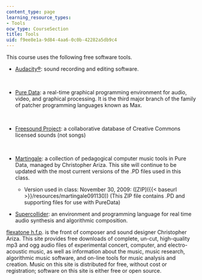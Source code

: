 ```yaml
---
content_type: page
learning_resource_types:
- Tools
ocw_type: CourseSection
title: Tools
uid: f9ee8e1a-9d84-4aa6-0c0b-42282a5db9c4
---
```


This course uses the following free software tools.

*   [Audacity®](http://audacity.sourceforge.net/): sound recording and editing software.  
      
     
*   [Pure Data](http://puredata.info/): a real-time graphical programming environment for audio, video, and graphical processing. It is the third major branch of the family of patcher programming languages known as Max.  
      
     
*   [Freesound Project](http://freesound.org/): a collaborative database of Creative Commons licensed sounds (not songs)  
      
     
*   [Martingale](http://code.google.com/p/martingale): a collection of pedagogical computer music tools in Pure Data, managed by Christopher Ariza. This site will continue to be updated with the most current versions of the .PD files used in this class.
    *   Version used in class: November 30, 2009: ([ZIP]({{< baseurl >}}/resources/martingale091130)) (This ZIP file contains .PD and supporting files for use with PureData)
*   [Supercollider](http://supercollider.sourceforge.net/): an environment and programming language for real time audio synthesis and algorithmic composition.

[flexatone h.f.p](http://flexatone.net/). is the front of composer and sound designer Christopher Ariza. This site provides free downloads of complete, un-cut, high-quality mp3 and ogg audio files of experimental concert, computer, and electro-acoustic music, as well as information about the music, music research, algorithmic music software, and on-line tools for music analysis and creation. Music on this site is distributed for free, without cost or registration; software on this site is either free or open source.